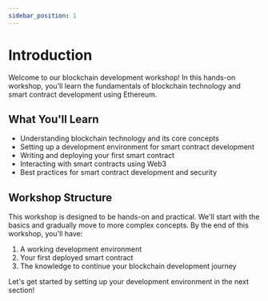 ```yaml
---
sidebar_position: 1
---
```


# Introduction

Welcome to our blockchain development workshop! In this hands-on workshop, you'll learn the fundamentals of blockchain technology and smart contract development using Ethereum.

## What You'll Learn

- Understanding blockchain technology and its core concepts
- Setting up a development environment for smart contract development
- Writing and deploying your first smart contract
- Interacting with smart contracts using Web3
- Best practices for smart contract development and security

## Workshop Structure

This workshop is designed to be hands-on and practical. We'll start with the basics and gradually move to more complex concepts. By the end of this workshop, you'll have:

1. A working development environment
2. Your first deployed smart contract
3. The knowledge to continue your blockchain development journey

Let's get started by setting up your development environment in the next section!
